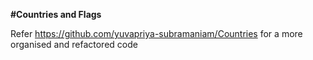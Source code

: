 **#Countries and Flags**

Refer https://github.com/yuvapriya-subramaniam/Countries for a more organised and refactored code
